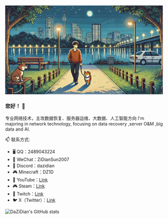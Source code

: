 ![GIF](me.gif)
### 您好！ 👋
专业网络技术，主攻数据恢复、服务器运维、大数据、人工智能方向
I'm majoring in network technology, focusing on data recovery ,server O&M ,big data and AI.
<!--
**DaZiDian/DaZiDian** is a ✨ _special_ ✨ repository because its `README.md` (this file) appears on your GitHub profile.

Here are some ideas to get you started:

- 🔭 I’m currently working on ...
- 🌱 I’m currently learning ...
- 👯 I’m looking to collaborate on ...
- 🤔 I’m looking for help with ...
- 💬 Ask me about ...
- 😄 Pronouns: ...
- ⚡ Fun fact: ...
-->
📫 联系方式:
- 🖥️ QQ：2489043224
- 📱 WeChat：ZiDianSun2007
- 💬 Discord：dazidian
- 🎮 Minecraft：DZ1D
- 🎥 YouTube：[Link](https://www.youtube.com/channel/UCTLECmatBhW3K9lD1PGP76g)
- 🎮 Steam：[Link](https://steamcommunity.com/profiles/76561199084274218)
- 🎥 Twitch：[Link](https://www.twitch.tv/dazidian)
- 🐦 X（Twitter）：[Link](https://x.com/dazidian)

![DaZiDian's GitHub stats](https://github-readme-stats.vercel.app/api?username=DaZiDian&count_private=true&theme=tokyonight&language=zh_CN)
